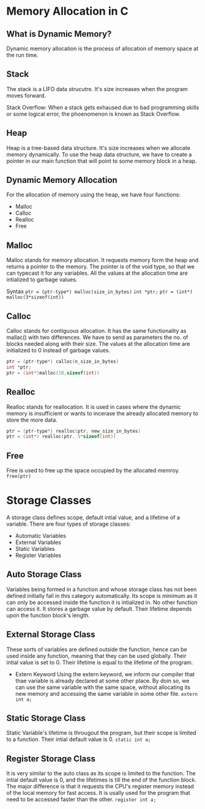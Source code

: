 # Memory Allocation in C

## What is Dynamic Memory?  
Dynamic memory allocation is the process of allocation of memory space at the run time.

## Stack
The stack is a LIFO data strucutre. It's size increases when the program moves forward.

Stack Overflow: When a stack gets exhaused due to bad programming skills or some logical error, the phoenomenon is known as Stack Overflow.

## Heap
Heap is a tree-based data structure. It's size increases when we allocate memory dynamically. To use the heap data structure, we have to create a pointer in our main function that will point to some memory block in a heap.

## Dynamic Memory Allocation
For the allocation of memory using the heap, we have four functions: 
- Malloc
- Calloc
- Realloc
- Free

## Malloc
Malloc stands for memory allocation. It requests memory form the heap and returns a pointer to the memory. The pointer is of the void type, so that we can typecast it for any variables. All the values at the allocation time are intialized to garbage values.

Syntax 
`ptr = (ptr-type*) malloc(size_in_bytes)`
`int *ptr;`
`ptr = (int*) malloc(3*sizeof(int))`


## Calloc
Calloc stands for contiguous allocation. It has the same functionality as mallac() with two differences. We have to send as parameters the no. of blocks needed along with their size. The values at the allocation time are initialized to 0 instead of garbage values.

```C
ptr = (ptr-type*) calloc(n_size_in_bytes)
int *ptr;
ptr = (int*)malloc(10,sizeof(int))
```

## Realloc
Realloc stands for reallocation. It is used in cases where the dynamic memory is insufficient or wants to incerase the already allocated memory to store the more data.

```C
ptr = (ptr-type*) realloc(ptr, new_size_in_bytes)
ptr = (int*) realloc(ptr, 5*sizeof(int))
```

## Free
Free is used to free up the space occupied by the allocated memroy.
`free(ptr)`

# Storage Classes
A storage class defines scope, default intial value, and a lifetime of a variable.
There are four types of storage classes: 
- Automatic Variables
- External Variables
- Static Variables
- Register Variables

## Auto Storage Class
Variables being formed in a function and whose storage class has not been defined initially fall in this category automatically. Its scope is minimum as it can only be accessed inside the function it is intialized in. No other function can access it. It stores a garbage value by default. Their lifetime depends upon the function block's length.

## External Storage Class
These sorts of variables are defined outside the function, hence can be used inside any function, meaning that they can be used globally. Their intial value is set to 0. Their lifetime is equal to the lifetime of the program.

- Extern Keyword
Using the extern keyword, we inform our compiler that thae variable is already declared at some other place. By doin so, we can use the same variable with the same space, without allocating its new memory and accessing the same variable in some other file.
`extern int a;`

## Static Storage Class
Static Variable's lifetime is througout the program, but their scope is limited to a function. Their intial default value is 0.
`static int a;`

## Register Storage Class
It is very similar to the auto class as its scope is limited to the function. The intial default value is 0, and the lifetimes is till the end of the function block. 
The major difference is that it requests the CPU's register memory instead of the local memory for fast access. It is usally used for the program that need to be accessed faster than the other.
`register int a;`